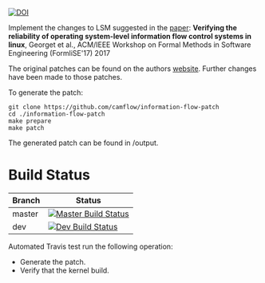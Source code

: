 [![DOI](https://zenodo.org/badge/93554733.svg)](https://zenodo.org/badge/latestdoi/93554733)

Implement the changes to LSM suggested in the [paper](http://dl.acm.org/citation.cfm?id=3101295):
**Verifying the reliability of operating system-level information flow control systems in linux**, Georget et al., ACM/IEEE Workshop on Formal Methods in Software Engineering (FormliSE'17) 2017

The original patches can be found on the authors [website](http://kayrebt.gforge.inria.fr/pathexaminer.html). Further changes have been made to those patches.

To generate the patch:
```
git clone https://github.com/camflow/information-flow-patch
cd ./information-flow-patch
make prepare
make patch
```

The generated patch can be found in /output.

# Build Status

| Branch | Status                                                                                  |
|--------|-----------------------------------------------------------------------------------------|
| master | [![Master Build Status](https://api.travis-ci.org/CamFlow/information-flow-patch.svg?branch=master)](https://travis-ci.org/CamFlow/information-flow-patch/branches)  |
| dev    | [![Dev Build Status](https://api.travis-ci.org/CamFlow/information-flow-patch.svg?branch=dev)](https://travis-ci.org/CamFlow/information-flow-patch/branches)      |

Automated Travis test run the following operation:
- Generate the patch.
- Verify that the kernel build.
